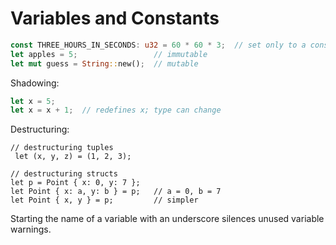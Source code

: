 # Variables and Constants

```rust
const THREE_HOURS_IN_SECONDS: u32 = 60 * 60 * 3;  // set only to a constant expression; type must be annotated
let apples = 5;                 // immutable
let mut guess = String::new();  // mutable
```

Shadowing:

```rust
let x = 5;
let x = x + 1;  // redefines x; type can change
```

Destructuring:

```rust,ignore
// destructuring tuples
 let (x, y, z) = (1, 2, 3);

// destructuring structs
let p = Point { x: 0, y: 7 };
let Point { x: a, y: b } = p;   // a = 0, b = 7
let Point { x, y } = p;         // simpler
```

Starting the name of a variable with an underscore silences unused variable warnings.
